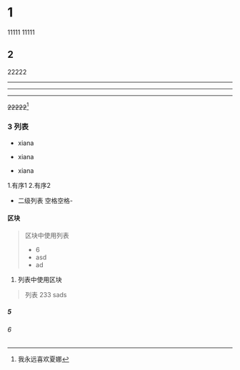 # 1
11111
11111
## 2
22222
- - -
***
* * *
~~22222~~[^xiana]
[^xiana]:我永远喜欢夏娜
### 3 列表
* xiana
+ xiana
- xiana

1.有序1
2.有序2
  - 二级列表 空格空格-



#### 区块
> 区块中使用列表
> + 6
> + asd
> + ad

1. 列表中使用区块
>列表
>233
>sads
##### 5
###### 6
